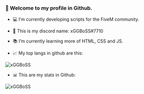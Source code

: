 ### 👋 Welcome to my profile in Github.

- 💻 I’m currently developing scripts for the FiveM community.

- 📱 This is my discord name: xGGBoSS#7710

- 📚 I’m currently learning more of HTML, CSS and JS.

- 📈 My top langs in github are this:

![xGGBoSS](https://github-readme-stats.vercel.app/api/top-langs/?username=xGGBoSS)

- 📊 This are my stats in Github: 

![xGGBoSS](https://github-readme-stats.vercel.app/api?username=xGGBoSS)
